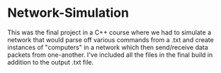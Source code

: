 # Network-Simulation
This was the final project in a C++ course where we had to simulate a network that would parse off various commands from a .txt 
and create instances of "computers" in a network which then send/receive data packets from one-another. I've included all the 
files in the final build in addition to the output .txt file. 
